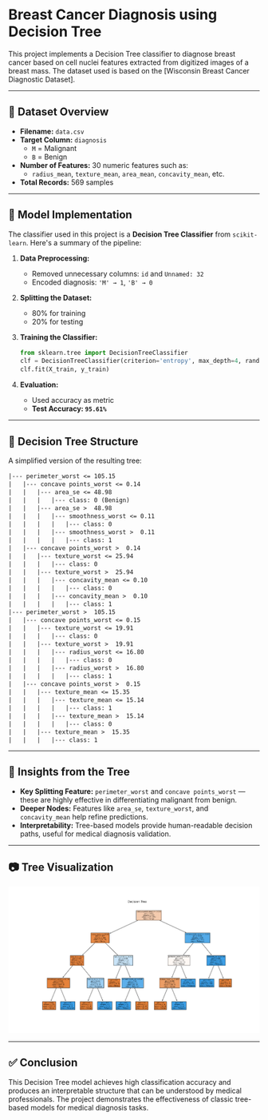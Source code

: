 
# Breast Cancer Diagnosis using Decision Tree

This project implements a Decision Tree classifier to diagnose breast cancer based on cell nuclei features extracted from digitized images of a breast mass. The dataset used is based on the [Wisconsin Breast Cancer Diagnostic Dataset].

---

## 📂 Dataset Overview

- **Filename:** `data.csv`
- **Target Column:** `diagnosis`  
  - `M` = Malignant  
  - `B` = Benign
- **Number of Features:** 30 numeric features such as:
  - `radius_mean`, `texture_mean`, `area_mean`, `concavity_mean`, etc.
- **Total Records:** 569 samples

---

## 🧠 Model Implementation

The classifier used in this project is a **Decision Tree Classifier** from `scikit-learn`. Here's a summary of the pipeline:

1. **Data Preprocessing:**
   - Removed unnecessary columns: `id` and `Unnamed: 32`
   - Encoded diagnosis: `'M' → 1`, `'B' → 0`

2. **Splitting the Dataset:**
   - 80% for training
   - 20% for testing

3. **Training the Classifier:**
   ```python
   from sklearn.tree import DecisionTreeClassifier
   clf = DecisionTreeClassifier(criterion='entropy', max_depth=4, random_state=1)
   clf.fit(X_train, y_train)
   ```

4. **Evaluation:**
   - Used accuracy as metric
   - **Test Accuracy: `95.61%`**

---

## 🌳 Decision Tree Structure

A simplified version of the resulting tree:
```
|--- perimeter_worst <= 105.15
|   |--- concave points_worst <= 0.14
|   |   |--- area_se <= 48.98
|   |   |   |--- class: 0 (Benign)
|   |   |--- area_se >  48.98
|   |   |   |--- smoothness_worst <= 0.11
|   |   |   |   |--- class: 0
|   |   |   |--- smoothness_worst >  0.11
|   |   |   |   |--- class: 1
|   |--- concave points_worst >  0.14
|   |   |--- texture_worst <= 25.94
|   |   |   |--- class: 0
|   |   |--- texture_worst >  25.94
|   |   |   |--- concavity_mean <= 0.10
|   |   |   |   |--- class: 0
|   |   |   |--- concavity_mean >  0.10
|   |   |   |   |--- class: 1
|--- perimeter_worst >  105.15
|   |--- concave points_worst <= 0.15
|   |   |--- texture_worst <= 19.91
|   |   |   |--- class: 0
|   |   |--- texture_worst >  19.91
|   |   |   |--- radius_worst <= 16.80
|   |   |   |   |--- class: 0
|   |   |   |--- radius_worst >  16.80
|   |   |   |   |--- class: 1
|   |--- concave points_worst >  0.15
|   |   |--- texture_mean <= 15.35
|   |   |   |--- texture_mean <= 15.14
|   |   |   |   |--- class: 1
|   |   |   |--- texture_mean >  15.14
|   |   |   |   |--- class: 0
|   |   |--- texture_mean >  15.35
|   |   |   |--- class: 1
```

---

## 🧠 Insights from the Tree

- **Key Splitting Feature:** `perimeter_worst` and `concave points_worst` — these are highly effective in differentiating malignant from benign.
- **Deeper Nodes:** Features like `area_se`, `texture_worst`, and `concavity_mean` help refine predictions.
- **Interpretability:** Tree-based models provide human-readable decision paths, useful for medical diagnosis validation.

---

## 📷 Tree Visualization

![Decision Tree](DicisionTree.png)

---

## ✅ Conclusion

This Decision Tree model achieves high classification accuracy and produces an interpretable structure that can be understood by medical professionals. The project demonstrates the effectiveness of classic tree-based models for medical diagnosis tasks.

